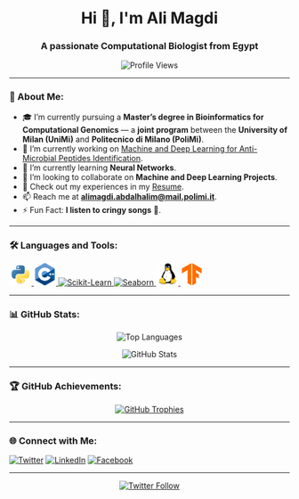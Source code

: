 <h1 align="center">Hi 👋, I'm Ali Magdi</h1>
<h3 align="center">A passionate Computational Biologist from Egypt</h3>

<p align="center">
  <img src="https://komarev.com/ghpvc/?username=nonzeroexitali&label=Profile%20views&color=0e75b6&style=flat" alt="Profile Views" />
</p>

---

### 🚀 About Me:
- 🎓 I’m currently pursuing a **Master’s degree in Bioinformatics for Computational Genomics** — a **joint program** between the **University of Milan (UniMi)** and **Politecnico di Milano (PoliMi)**.
- 🔭 I’m currently working on [Machine and Deep Learning for Anti-Microbial Peptides Identification](https://github.com/NonZeroExitAli/EVALUATING-MACHINE-LEARNING-CLASSIFIERS-FOR-EFFECTIVE-IDENTIFICATION-OF-ANTIMICROBIAL-PEPTIDES).
- 🌱 I’m currently learning **Neural Networks**.
- 👯 I’m looking to collaborate on **Machine and Deep Learning Projects**.
- 📄 Check out my experiences in my [Resume](https://drive.google.com/file/d/1873OKU9XYOpe_N114t-qYMtY0rdMnAnh/view?usp=sharing).
- 📫 Reach me at **alimagdi.abdalhalim@mail.polimi.it**.
- ⚡ Fun Fact: **I listen to cringy songs** 🎵.

---

### 🛠️ Languages and Tools:
<p align="left"> 
  <a href="https://www.python.org" target="_blank"><img src="https://raw.githubusercontent.com/devicons/devicon/master/icons/python/python-original.svg" alt="Python" width="40" height="40"/> </a>
  <a href="https://www.w3schools.com/cpp/" target="_blank"><img src="https://raw.githubusercontent.com/devicons/devicon/master/icons/cplusplus/cplusplus-original.svg" alt="C++" width="40" height="40"/> </a>
  <a href="https://scikit-learn.org/" target="_blank"><img src="https://upload.wikimedia.org/wikipedia/commons/0/05/Scikit_learn_logo_small.svg" alt="Scikit-Learn" width="40" height="40"/> </a>
  <a href="https://seaborn.pydata.org/" target="_blank"><img src="https://seaborn.pydata.org/_images/logo-mark-lightbg.svg" alt="Seaborn" width="40" height="40"/> </a>
  <a href="https://www.linux.org/" target="_blank"><img src="https://raw.githubusercontent.com/devicons/devicon/master/icons/linux/linux-original.svg" alt="Linux" width="40" height="40"/> </a>
  <a href="https://www.tensorflow.org/" target="_blank"><img src="https://raw.githubusercontent.com/devicons/devicon/master/icons/tensorflow/tensorflow-original.svg" alt="TensorFlow" width="40" height="40"/> </a>
</p>

---

### 📊 GitHub Stats:
<p align="center">
  <img src="https://github-readme-stats.vercel.app/api/top-langs?username=nonzeroexitali&show_icons=true&locale=en&layout=compact" alt="Top Languages" />
</p>
<p align="center">
  <img src="https://github-readme-stats.vercel.app/api?username=nonzeroexitali&show_icons=true&locale=en" alt="GitHub Stats" />
</p>

---

### 🏆 GitHub Achievements:
<p align="center">
  <a href="https://github.com/ryo-ma/github-profile-trophy">
    <img src="https://github-profile-trophy.vercel.app/?username=nonzeroexitali" alt="GitHub Trophies" />
  </a>
</p>

---

### 🌐 Connect with Me:
<p align="left">
  <a href="https://twitter.com/nonzeroexitali" target="_blank"><img src="https://raw.githubusercontent.com/rahuldkjain/github-profile-readme-generator/master/src/images/icons/Social/twitter.svg" alt="Twitter" height="30" width="40" /></a>
  <a href="https://linkedin.com/in/alimagdiafifimlguy" target="_blank"><img src="https://raw.githubusercontent.com/rahuldkjain/github-profile-readme-generator/master/src/images/icons/Social/linked-in-alt.svg" alt="LinkedIn" height="30" width="40" /></a>
  <a href="https://fb.com/3loloh" target="_blank"><img src="https://raw.githubusercontent.com/rahuldkjain/github-profile-readme-generator/master/src/images/icons/Social/facebook.svg" alt="Facebook" height="30" width="40" /></a>
</p>

---

<p align="center">
  <a href="[https://twitter.com/lostalolo](https://x.com/lostalolo)" target="blank">
    <img src="https://img.shields.io/twitter/follow/lostalolo?logo=twitter&style=for-the-badge" alt="Twitter Follow" />
  </a>
</p>
